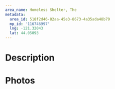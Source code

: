 ```yaml
---
area_name: Homeless Shelter, The
metadata:
  area_id: 518f2d46-82aa-45e3-8673-4a35ada48b79
  mp_id: '116746997'
  lng: -121.32043
  lat: 44.05093
---
```

# Description

# Photos

